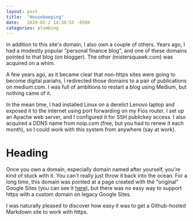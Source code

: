 ```yaml
---
layout: post
title:  "Housekeeping"
date:   2020-02-2 14:30:55 -0500
categories: plumbing
---
```

In addition to this site's domain, I also own a couple of others. Years ago, I had a modestly popular "personal finance blog", and one of these domains 
pointed to that blog (on blogger). The other (mistersquawk.com) was acquired on a whim.

A few years ago, as it became clear that non-https sites were going to become digital pariahs, I redirected those domains to a pair of publications on medium.com.
I was full of ambitions to restart a blog using Medium, but nothing came of it.

In the mean time, I had installed Linux on a derelict Lenovo laptop and exposed it to the internet using port forwarding on my Fios router. I set up an Apache web
server, and I configured it for SSH publickey access. I also acquired a DDNS name from noip.com (free, but you had to renew it each month), so I could work with 
this system from anywhere (say at work). 

# Heading

Once you own a domain, especially domain named after yourself, you're kind of stuck with it. You can't really just throw it back into the ocean. For a long time,
this domain was pointed at a page created with the "original" Google Sites (you can see it [here](https://sites.google.com/site/eddennisonbeta/)), but there was no easy way to support https with a custom domain on legacy Google Sites. 

I was naturally pleased to discover how easy it was to get a Github-hosted Markdown site to work with https.


